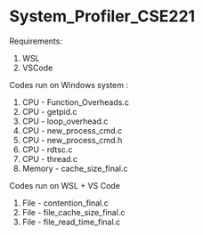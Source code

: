 # System_Profiler_CSE221

Requirements:
1. WSL
2. VSCode

Codes run on Windows system :
1. CPU - Function_Overheads.c
2. CPU - getpid.c
3. CPU - loop_overhead.c
4. CPU - new_process_cmd.c
5. CPU - new_process_cmd.h
6. CPU - rdtsc.c
7. CPU - thread.c 
8. Memory - cache_size_final.c


Codes run on WSL + VS Code
1. File - contention_final.c
2. File - file_cache_size_final.c
3. File - file_read_time_final.c
